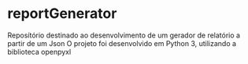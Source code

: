 # reportGenerator
Reposítório destinado ao desenvolvimento de um gerador de relatório a partir de um Json 
O projeto foi desenvolvido em Python 3, utilizando a biblioteca openpyxl
